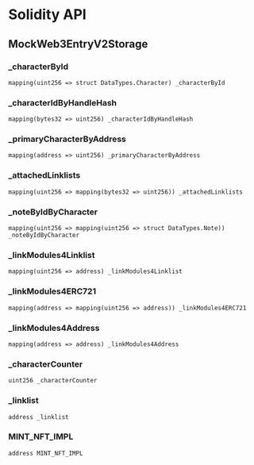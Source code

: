# Solidity API

## MockWeb3EntryV2Storage

### _characterById

```solidity
mapping(uint256 => struct DataTypes.Character) _characterById
```

### _characterIdByHandleHash

```solidity
mapping(bytes32 => uint256) _characterIdByHandleHash
```

### _primaryCharacterByAddress

```solidity
mapping(address => uint256) _primaryCharacterByAddress
```

### _attachedLinklists

```solidity
mapping(uint256 => mapping(bytes32 => uint256)) _attachedLinklists
```

### _noteByIdByCharacter

```solidity
mapping(uint256 => mapping(uint256 => struct DataTypes.Note)) _noteByIdByCharacter
```

### _linkModules4Linklist

```solidity
mapping(uint256 => address) _linkModules4Linklist
```

### _linkModules4ERC721

```solidity
mapping(address => mapping(uint256 => address)) _linkModules4ERC721
```

### _linkModules4Address

```solidity
mapping(address => address) _linkModules4Address
```

### _characterCounter

```solidity
uint256 _characterCounter
```

### _linklist

```solidity
address _linklist
```

### MINT_NFT_IMPL

```solidity
address MINT_NFT_IMPL
```

